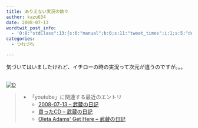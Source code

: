 ```yaml
---
title: ありえない実況の数々
author: kazu634
date: 2008-07-13
wordtwit_post_info:
  - 'O:8:"stdClass":13:{s:6:"manual";b:0;s:11:"tweet_times";i:1;s:5:"delay";i:0;s:7:"enabled";i:1;s:10:"separation";s:2:"60";s:7:"version";s:3:"3.7";s:14:"tweet_template";b:0;s:6:"status";i:2;s:6:"result";a:0:{}s:13:"tweet_counter";i:2;s:13:"tweet_log_ids";a:1:{i:0;i:4141;}s:9:"hash_tags";a:0:{}s:8:"accounts";a:1:{i:0;s:7:"kazu634";}}'
categories:
  - つれづれ

---
```

<div class="section">
<p>
    気づいてはいましたけれど、イチローの時の実況って次元が違うのですが。。。
</p>
  
<p>
<center>
</center>
</p>
  
<p>
<br /> <a href="http://d.hatena.ne.jp/video/youtube/WSq_eulKSNQ" onclick="__gaTracker('send', 'event', 'outbound-article', 'http://d.hatena.ne.jp/video/youtube/WSq_eulKSNQ', '');" alt="この動画を含む日記"><img src="http://d.hatena.ne.jp/images/d_entry.gif" alt="D" border="0" style="vertical-align: bottom;" title="この動画を含む日記" /></a>
</p></p> 
  
<blockquote>
<ul>
<li>
        「youtube」に関連する最近のエントリ <ul>
<li>
<a href="http://d.hatena.ne.jp/sirocco634/20080713/" onclick="__gaTracker('send', 'event', 'outbound-article', 'http://d.hatena.ne.jp/sirocco634/20080713/', '2008-07-13 &#8211; 武蔵の日記');" target="_blank">2008-07-13 &#8211; 武蔵の日記</a>
</li>
<li>
<a href="http://d.hatena.ne.jp/sirocco634/20080709/1215612194" onclick="__gaTracker('send', 'event', 'outbound-article', 'http://d.hatena.ne.jp/sirocco634/20080709/1215612194', ' 買ったCD &#8211; 武蔵の日記');" target="_blank"> 買ったCD &#8211; 武蔵の日記</a>
</li>
<li>
<a href="http://d.hatena.ne.jp/sirocco634/20080703/1215092396" onclick="__gaTracker('send', 'event', 'outbound-article', 'http://d.hatena.ne.jp/sirocco634/20080703/1215092396', ' Oleta Adams\' Get Here &#8211; 武蔵の日記');" target="_blank"> Oleta Adams' Get Here &#8211; 武蔵の日記</a>
</li>
</ul>
</li>
</ul>
</blockquote>
</div>

